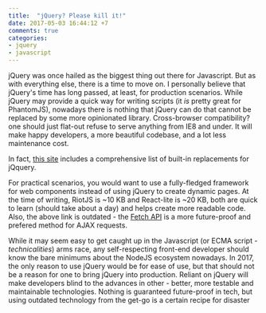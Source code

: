 ```yaml
---
title:  "jQuery? Please kill it!"
date: 2017-05-03 16:44:12 +7
comments: true
categories:
- jquery
- javascript
---
```


jQuery was once hailed as the biggest thing out there for Javascript. But as with everything else, there is a time to move on. I personally believe that jQuery's time has long passed, at least, for production scenarios. While jQuery may provide a quick way for writing scripts (it *is* pretty great for PhantomJS), nowadays there is nothing that jQuery can do that cannot be replaced by some more opinionated library. Cross-browser compatibility? one should just flat-out refuse to serve anything from IE8 and under. It will make happy developers, a more beautiful codebase, and a lot less maintenance cost.

In fact, [this site](http://youmightnotneedjquery.com/) includes a comprehensive list of built-in replacements for jQquery.

For practical scenarios, you would want to use a fully-fledged framework for web components instead of using jQuery to create dynamic pages. At the time of writing, RiotJS is ~10 KB and React-lite is ~20 KB, both are quick to learn (should take about a day) and helps create more readable code. Also, the above link is outdated - the [Fetch API](https://developer.mozilla.org/en/docs/Web/API/Fetch_API) is a more future-proof and prefered method for AJAX requests.

While it may seem easy to get caught up in the Javascript (or ECMA script - *technicalities*) arms race, any self-respecting front-end developer should know the bare minimums about the NodeJS ecosystem nowadays. In 2017, the only reason to use jQuery would be for ease of use, but that should not be a reason for one to bring jQuery into production. Reliant on jQuery will make developers blind to the advances in other - better, more testable and maintainable technologies. Nothing is guaranteed future-proof in tech, but using outdated technology from the get-go is a certain recipe for disaster